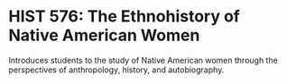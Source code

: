 # HIST 576: The Ethnohistory of Native American Women

Introduces students to the study of Native American women through the perspectives of anthropology, history, and autobiography.